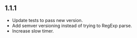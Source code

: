 1.1.1
------------------
- Update tests to pass new version.
- Add semver versioning instead of trying to RegExp parse.
- Increase slow timer.
